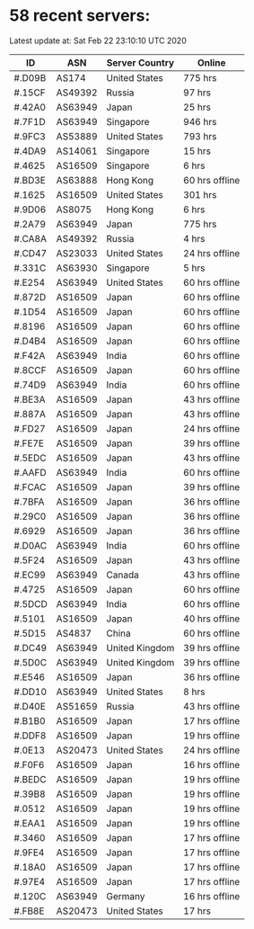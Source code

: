 # 58 recent servers:

Latest update at: Sat Feb 22 23:10:10 UTC 2020

| ID | ASN | Server Country | Online |
| -- | --- | -------------- | ------ |
| #.D09B | AS174 | United States | 775 hrs |
| #.15CF | AS49392 | Russia | 97 hrs |
| #.42A0 | AS63949 | Japan | 25 hrs |
| #.7F1D | AS63949 | Singapore | 946 hrs |
| #.9FC3 | AS53889 | United States | 793 hrs |
| #.4DA9 | AS14061 | Singapore | 15 hrs |
| #.4625 | AS16509 | Singapore | 6 hrs |
| #.BD3E | AS63888 | Hong Kong | 60 hrs offline |
| #.1625 | AS16509 | United States | 301 hrs |
| #.9D06 | AS8075 | Hong Kong | 6 hrs |
| #.2A79 | AS63949 | Japan | 775 hrs |
| #.CA8A | AS49392 | Russia | 4 hrs |
| #.CD47 | AS23033 | United States | 24 hrs offline |
| #.331C | AS63930 | Singapore | 5 hrs |
| #.E254 | AS63949 | United States | 60 hrs offline |
| #.872D | AS16509 | Japan | 60 hrs offline |
| #.1D54 | AS16509 | Japan | 60 hrs offline |
| #.8196 | AS16509 | Japan | 60 hrs offline |
| #.D4B4 | AS16509 | Japan | 60 hrs offline |
| #.F42A | AS63949 | India | 60 hrs offline |
| #.8CCF | AS16509 | Japan | 60 hrs offline |
| #.74D9 | AS63949 | India | 60 hrs offline |
| #.BE3A | AS16509 | Japan | 43 hrs offline |
| #.887A | AS16509 | Japan | 43 hrs offline |
| #.FD27 | AS16509 | Japan | 24 hrs offline |
| #.FE7E | AS16509 | Japan | 39 hrs offline |
| #.5EDC | AS16509 | Japan | 43 hrs offline |
| #.AAFD | AS63949 | India | 60 hrs offline |
| #.FCAC | AS16509 | Japan | 39 hrs offline |
| #.7BFA | AS16509 | Japan | 36 hrs offline |
| #.29C0 | AS16509 | Japan | 36 hrs offline |
| #.6929 | AS16509 | Japan | 36 hrs offline |
| #.D0AC | AS63949 | India | 60 hrs offline |
| #.5F24 | AS16509 | Japan | 43 hrs offline |
| #.EC99 | AS63949 | Canada | 43 hrs offline |
| #.4725 | AS16509 | Japan | 60 hrs offline |
| #.5DCD | AS63949 | India | 60 hrs offline |
| #.5101 | AS16509 | Japan | 40 hrs offline |
| #.5D15 | AS4837 | China | 60 hrs offline |
| #.DC49 | AS63949 | United Kingdom | 39 hrs offline |
| #.5D0C | AS63949 | United Kingdom | 39 hrs offline |
| #.E546 | AS16509 | Japan | 36 hrs offline |
| #.DD10 | AS63949 | United States | 8 hrs |
| #.D40E | AS51659 | Russia | 43 hrs offline |
| #.B1B0 | AS16509 | Japan | 17 hrs offline |
| #.DDF8 | AS16509 | Japan | 19 hrs offline |
| #.0E13 | AS20473 | United States | 24 hrs offline |
| #.F0F6 | AS16509 | Japan | 16 hrs offline |
| #.BEDC | AS16509 | Japan | 19 hrs offline |
| #.39B8 | AS16509 | Japan | 19 hrs offline |
| #.0512 | AS16509 | Japan | 19 hrs offline |
| #.EAA1 | AS16509 | Japan | 19 hrs offline |
| #.3460 | AS16509 | Japan | 17 hrs offline |
| #.9FE4 | AS16509 | Japan | 17 hrs offline |
| #.18A0 | AS16509 | Japan | 17 hrs offline |
| #.97E4 | AS16509 | Japan | 17 hrs offline |
| #.120C | AS63949 | Germany | 16 hrs offline |
| #.FB8E | AS20473 | United States | 17 hrs |


